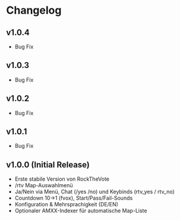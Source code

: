 # Changelog

## v1.0.4
- Bug Fix

## v1.0.3
- Bug Fix

## v1.0.2
- Bug Fix

## v1.0.1
- Bug Fix

## v1.0.0 (Initial Release)
- Erste stabile Version von RockTheVote
- /rtv Map-Auswahlmenü
- Ja/Nein via Menü, Chat (/yes /no) und Keybinds (rtv_yes / rtv_no)
- Countdown 10→1 (fvox), Start/Pass/Fail-Sounds
- Konfiguration & Mehrsprachigkeit (DE/EN)
- Optionaler AMXX-Indexer für automatische Map-Liste
